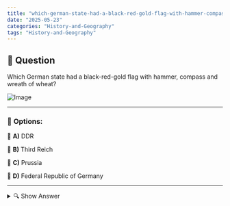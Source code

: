 ```yaml
---
title: "which-german-state-had-a-black-red-gold-flag-with-hammer-compass-and-wreath-of-wheat"
date: "2025-05-23"
categories: "History-and-Geography"
tags: "History-and-Geography"
---
```


## 📌 **Question**

Which German state had a black-red-gold flag with hammer, compass and wreath of wheat?

![Image](https://foreignvasi.com/q35.e7713f5f.png)

---

### 📝 **Options:**

🔘 **A)** DDR

🔘 **B)** Third Reich

🔘 **C)** Prussia

🔘 **D)** Federal Republic of Germany

---

<details>
  <summary>🔍 Show Answer</summary>

  <p>
💡  <b>Correct Answer:</b>  a
  </p>
  <p>
    📖<b>Explanation:</b>
    
  </p>
</details>
